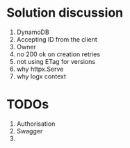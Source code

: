 # Solution discussion

1. DynamoDB
2. Accepting ID from the client
3. Owner
4. no 200 ok on creation retries
5. not using ETag for versions
6. why httpx.Serve
7. why logx context

# TODOs

1. Authorisation
2. Swagger
3. 
